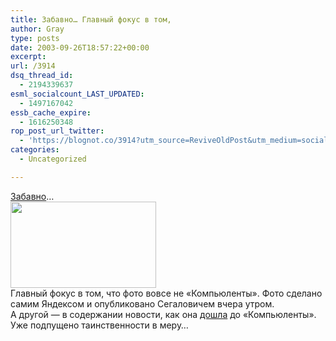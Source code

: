 ```yaml
---
title: Забавно… Главный фокус в том,
author: Gray
type: posts
date: 2003-09-26T18:57:22+00:00
excerpt:
url: /3914
dsq_thread_id:
  - 2194339637
esml_socialcount_LAST_UPDATED:
  - 1497167042
essb_cache_expire:
  - 1616250348
rop_post_url_twitter:
  - 'https://blognot.co/3914?utm_source=ReviveOldPost&utm_medium=social&utm_campaign=ReviveOldPost'
categories:
  - Uncategorized

---
```








<a href="http://news.yandex.ru/yandsearch?cl4url=www.compulenta.ru/2003/9/26/42221/" target="_blank">Забавно</a>&#8230;  
<img src="https://i2.wp.com/www.searchengines.ru/blog/images/yagoogle.gif?resize=233%2C138" width="233" height="138" alt="" border="0" data-recalc-dims="1" />  
Главный фокус в том, что фото вовсе не &#171;Компьюленты&#187;. Фото сделано самим Яндексом и опубликовано Сегаловичем вчера утром.  
А другой &#8212; в содержании новости, как она <a href="http://www.compulenta.ru/2003/9/26/42221/" target="_blank">дошла</a> до &#171;Компьюленты&#187;. Уже подпущено таинственности в меру&#8230;
